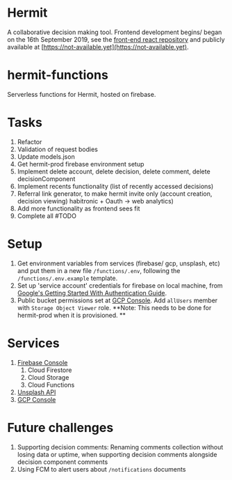 # Hermit
A collaborative decision making tool. Frontend development begins/ began on the 16th September 2019, see the [front-end react repository](https://github.com/ButterHub/hermit-react-mui) and publicly available at [https://not-available.yet](https://not-available.yet).

# hermit-functions
Serverless functions for Hermit, hosted on firebase. 

# Tasks
1. Refactor
2. Validation of request bodies
3. Update models.json
4. Get hermit-prod firebase environment setup
5. Implement delete account, delete decision, delete comment, delete decisionComponent
6. Implement recents functionality (list of recently accessed decisions)
7. Referral link generator, to make hermit invite only (account creation, decision viewing) habitronic + Oauth -> web analytics)
8. Add more functionality as frontend sees fit
9.  Complete all #TODO

# Setup
1. Get environment variables from services (firebase/ gcp, unsplash, etc) and put them in a new file `/functions/.env`, following the `/functions/.env.example` template.
2. Set up 'service account' credentials for firebase on local machine, from [Google's Getting Started With Authentication Guide](https://cloud.google.com/docs/authentication/getting-started). 
3. Public bucket permissions set at [GCP Console](https://console.cloud.google.com/storage). Add `allUsers` member with `Storage Object Viewer` role. **Note: This needs to be done for hermit-prod when it is provisioned. **

# Services
1. [Firebase Console](https://console.firebase.google.com)
   1. Cloud Firestore
   2. Cloud Storage
   3. Cloud Functions
2. [Unsplash API](https://unsplash.com/developers)
3. [GCP Console](https://console.cloud.google.com/) 

# Future challenges
1. Supporting decision comments: Renaming comments collection without losing data or uptime, when supporting decision comments alongside decision component comments
2. Using FCM to alert users about `/notifications` documents
